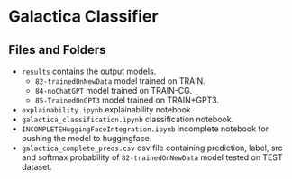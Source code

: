 # Galactica Classifier
## Files and Folders
- `results`  contains the output models.
    - `82-trainedOnNewData` model trained on TRAIN.
    - `84-noChatGPT` model trained on TRAIN-CG.
    - `85-TrainedOnGPT3` model trained on TRAIN+GPT3.
- `explainability.ipynb` explainability notebook.
- `galactica_classification.ipynb` classification notebook.
- `INCOMPLETEHuggingFaceIntegration.ipynb` incomplete notebook for pushing the model to huggingface.
- `galactica_complete_preds.csv` csv file containing prediction, label, src and softmax probability of `82-trainedOnNewData` model tested on TEST dataset.